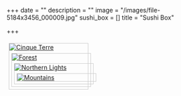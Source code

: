 +++
date = ""
description = ""
image = "/images/file-5184x3456_000009.jpg"
sushi_box = []
title = "Sushi Box"

+++
<!DOCTYPE html>
<html>
<head>
<style>
div.gallery {
  margin: 5px;
  border: 1px solid #ccc;
  float: left;
  width: 180px;
}

div.gallery:hover {
  border: 1px solid #777;
}

div.gallery img {
  width: 100%;
  height: auto;
}

div.desc {
  padding: 15px;
  text-align: center;
}
</style>
</head>
<body>

<div class="gallery">
  <a target="_blank" href="img_5terre.jpg">
    <img src="/images/img_4696.JPG" alt="Cinque Terre"
  </a>

<div class="gallery">
  <a target="_blank" href="img_forest.jpg">
    <img src="/images/img_4698.JPG" alt="Forest"
  </a>

<div class="gallery">
  <a target="_blank" href="img_lights.jpg">
    <img src="/images/img_4656.JPG" alt="Northern Lights"
  </a>


<div class="gallery">
  <a target="_blank" href="img_mountains.jpg">
    <img src="/images/img_4694.JPG" alt="Mountains"
  </a>

</body>
</html>
